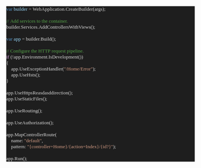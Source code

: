 <pre style="font-family:Cascadia Mono;font-size:13px;color:gainsboro;background:#1e1e1e;"><span style="color:#569cd6;">var</span>&nbsp;<span style="color:#9cdcfe;">builder</span>&nbsp;<span style="color:#b4b4b4;">=</span>&nbsp;WebApplication<span style="color:#b4b4b4;">.</span>CreateBuilder(args);
 
<span style="color:#57a64a;">//&nbsp;Add&nbsp;services&nbsp;to&nbsp;the&nbsp;container.</span>
builder<span style="color:#b4b4b4;">.</span>Services<span style="color:#b4b4b4;">.</span>AddControllersWithViews();
 
<span style="color:#569cd6;">var</span>&nbsp;<span style="color:#9cdcfe;">app</span>&nbsp;<span style="color:#b4b4b4;">=</span>&nbsp;builder<span style="color:#b4b4b4;">.</span>Build();
 
<span style="color:#57a64a;">//&nbsp;Configure&nbsp;the&nbsp;HTTP&nbsp;request&nbsp;pipeline.</span>
<span style="color:#d8a0df;">if</span>&nbsp;(<span style="color:#b4b4b4;">!</span>app<span style="color:#b4b4b4;">.</span>Environment<span style="color:#b4b4b4;">.</span>IsDevelopment())
{
&nbsp;&nbsp;&nbsp;&nbsp;app<span style="color:#b4b4b4;">.</span>UseExceptionHandler(<span style="color:#d69d85;">&quot;/Home/Error&quot;</span>);
&nbsp;&nbsp;&nbsp;&nbsp;app<span style="color:#b4b4b4;">.</span>UseHsts();
}
 
app<span style="color:#b4b4b4;">.</span>UseHttpsReasdasddirection();
app<span style="color:#b4b4b4;">.</span>UseStaticFiles();
 
app<span style="color:#b4b4b4;">.</span>UseRouting();
 
app<span style="color:#b4b4b4;">.</span>UseAuthorization();
 
app<span style="color:#b4b4b4;">.</span>MapControllerRoute(
&nbsp;&nbsp;&nbsp;&nbsp;name:&nbsp;<span style="color:#d69d85;">&quot;default&quot;</span>,
&nbsp;&nbsp;&nbsp;&nbsp;pattern:&nbsp;<span style="color:#d69d85;">&quot;{controller=Home}/{action=Index}/{id?}&quot;</span>);
 
app<span style="color:#b4b4b4;">.</span>Run();
</pre>
